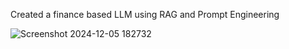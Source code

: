 Created a finance based LLM using RAG and Prompt Engineering

![Screenshot 2024-12-05 182732](https://github.com/user-attachments/assets/bbe1a6cb-6bf6-453b-ad9e-c8672493bcaa)

